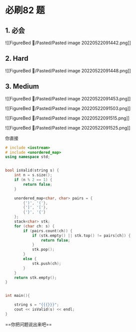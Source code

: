 # 必刷82 题

## 1. 必会
![[FigureBed 🌄/Pasted/Pasted image 20220522091442.png]]
## 2. Hard

![[FigureBed 🌄/Pasted/Pasted image 20220522091448.png]]

## 3. Medium

![[FigureBed 🌄/Pasted/Pasted image 20220522091453.png]]

![[FigureBed 🌄/Pasted/Pasted image 20220522091503.png]]

![[FigureBed 🌄/Pasted/Pasted image 20220522091515.png]]

![[FigureBed 🌄/Pasted/Pasted image 20220522091525.png]]



你直接
```cpp
# include <iostream>
# include <unordered_map>
using namespace std;


bool isValid(string s) {
    int n = s.size();
    if (n % 2 == 1) {
        return false;
    }

    unordered_map<char, char> pairs = {
        {')', '('},
        {']', '['},
        {'}', '{'}
    };
    stack<char> stk;
    for (char ch: s) {
        if (pairs.count(ch)) {
            if (stk.empty() || stk.top() != pairs[ch]) {
                return false;
            }
            stk.pop();
        }
        else {
            stk.push(ch);
        }
    }
    return stk.empty();
}


int main(){

    string s = "{{{}}}";
    cout << isValid(s) << endl;
}
```

==你把问题说出来吧==

